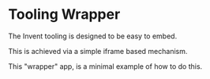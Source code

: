 # Tooling Wrapper

The Invent tooling is designed to be easy to embed.

This is achieved via a simple iframe based mechanism.

This "wrapper" app, is a minimal example of how to do this.
